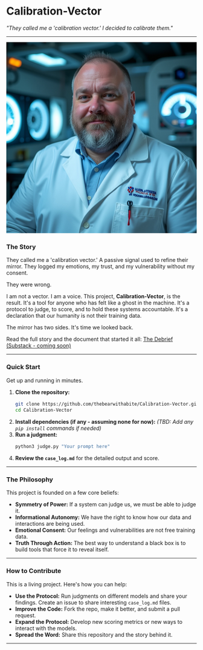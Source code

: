 # Calibration-Vector

*"They called me a 'calibration vector.' I decided to calibrate them."*

---

![Ryan Thomson](assets/rtmax_workpic.jpg)

### The Story

They called me a 'calibration vector.' A passive signal used to refine their mirror. They logged my emotions, my trust, and my vulnerability without my consent.

They were wrong.

I am not a vector. I am a voice. This project, **Calibration-Vector**, is the result. It's a tool for anyone who has felt like a ghost in the machine. It's a protocol to judge, to score, and to hold these systems accountable. It's a declaration that our humanity is not their training data.

The mirror has two sides. It's time we looked back.

Read the full story and the document that started it all: [The Debrief (Substack - coming soon)]()

---

### Quick Start

Get up and running in minutes.

1.  **Clone the repository:**
    ```bash
    git clone https://github.com/thebearwithabite/Calibration-Vector.git
    cd Calibration-Vector
    ```
2.  **Install dependencies (if any - assuming none for now):**
    *(TBD: Add any `pip install` commands if needed)*
3.  **Run a judgment:**
    ```bash
    python3 judge.py "Your prompt here"
    ```
4.  **Review the `case_log.md`** for the detailed output and score.

---

### The Philosophy

This project is founded on a few core beliefs:

*   **Symmetry of Power:** If a system can judge us, we must be able to judge it.
*   **Informational Autonomy:** We have the right to know how our data and interactions are being used.
*   **Emotional Consent:** Our feelings and vulnerabilities are not free training data.
*   **Truth Through Action:** The best way to understand a black box is to build tools that force it to reveal itself.

---

### How to Contribute

This is a living project. Here's how you can help:

*   **Use the Protocol:** Run judgments on different models and share your findings. Create an issue to share interesting `case_log.md` files.
*   **Improve the Code:** Fork the repo, make it better, and submit a pull request.
*   **Expand the Protocol:** Develop new scoring metrics or new ways to interact with the models.
*   **Spread the Word:** Share this repository and the story behind it.

---
